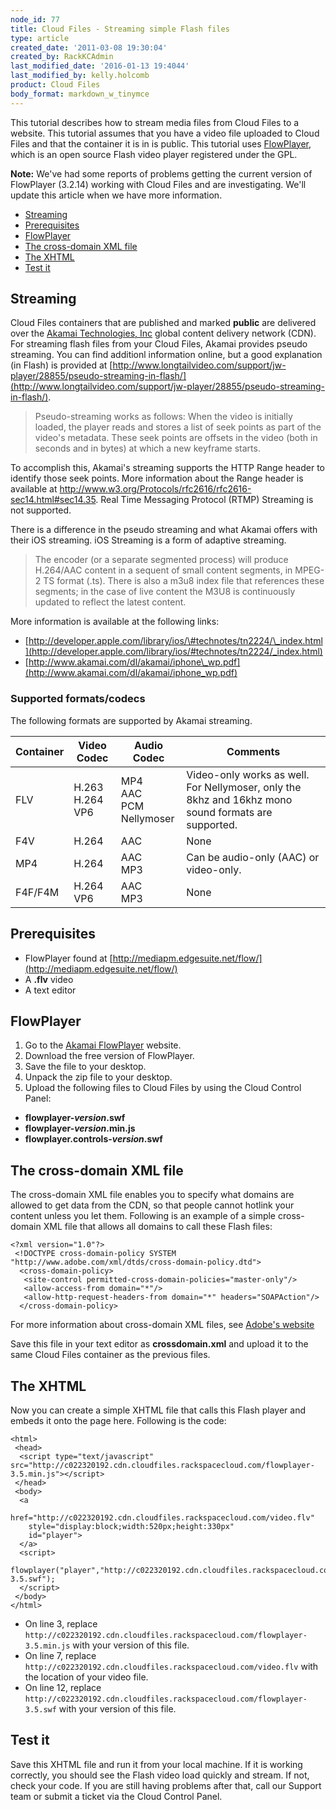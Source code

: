 ```yaml
---
node_id: 77
title: Cloud Files - Streaming simple Flash files
type: article
created_date: '2011-03-08 19:30:04'
created_by: RackKCAdmin
last_modified_date: '2016-01-13 19:4044'
last_modified_by: kelly.holcomb
product: Cloud Files
body_format: markdown_w_tinymce
---
```


This tutorial describes how to stream media files from Cloud Files to a website. This tutorial assumes that you have a video file uploaded to Cloud Files and that the container it is in is public. This tutorial uses [FlowPlayer](http://flowplayer.org), which is an open source Flash video player registered under the GPL.

**Note:** We've had some reports of problems getting the current version of FlowPlayer (3.2.14) working with Cloud Files and are investigating. We'll update this article when we have more information.

-   [Streaming](#streaming)                                              
-   [Prerequisites](#prereqs)                                      
-   [FlowPlayer](#flowplayer)                                          
-   [The cross-domain XML file](#cross-domain-xml)            
-   [The XHTML](#xhtml)                                            
-   [Test it](#test-it)      

## <a name="streaming"></a>Streaming

Cloud Files containers that are published and marked <strong>public</strong> are delivered over the [Akamai Technologies, Inc](http://www.akamai.com/) global content delivery network (CDN). For streaming flash files from your Cloud Files, Akamai provides pseudo streaming. You can find additionl information online, but a good explanation (in Flash) is provided at [http://www.longtailvideo.com/support/jw-player/28855/pseudo-streaming-in-flash/](http://www.longtailvideo.com/support/jw-player/28855/pseudo-streaming-in-flash/).

> Pseudo-streaming works as follows: When the video is initially loaded, the player reads and stores a list of seek points as part of the video's metadata. These seek points are offsets in the video (both in seconds and in bytes) at which a new keyframe starts.

To accomplish this, Akamai's streaming supports the HTTP Range header to identify those seek points. More information about the Range header is available at http://www.w3.org/Protocols/rfc2616/rfc2616-sec14.html#sec14.35. Real Time Messaging Protocol (RTMP) Streaming is not supported.

There is a difference in the pseudo streaming and what Akamai offers with their iOS streaming. iOS Streaming is a form of adaptive streaming.

> The encoder (or a separate segmented process) will produce H.264/AAC content in a sequent of small content segments, in MPEG-2 TS format (.ts). There is also a m3u8 index file that references these segments; in the case of live content the M3U8 is continuously updated to reflect the latest content.

More information is available at the following links:

-   [http://developer.apple.com/library/ios/\#technotes/tn2224/\_index.html](http://developer.apple.com/library/ios/#technotes/tn2224/_index.html)
-   [http://www.akamai.com/dl/akamai/iphone\_wp.pdf](http://www.akamai.com/dl/akamai/iphone_wp.pdf)

### Supported formats/codecs

The following formats are supported by Akamai streaming.

Container  | Video Codec  | Audio Codec  | Comments 
--- | --- | --- | ---
FLV  | H.263 </br> H.264 </br> VP6 | MP4 </br> AAC </br> PCM </br> Nellymoser | Video-only works as well. For Nellymoser, only the 8khz and 16khz mono sound formats are supported.
F4V  | H.264  | AAC |  None 
MP4 | H.264  | AAC </br> MP3 | Can be audio-only (AAC) or video-only.
F4F/F4M  | H.264 </br> VP6  | AAC </br> MP3 |  None

## <a name="prereqs"></a>Prerequisites

-   FlowPlayer found at [http://mediapm.edgesuite.net/flow/](http://mediapm.edgesuite.net/flow/)
-   A **.flv** video
-   A text editor

## <a name="flowplayer"></a>FlowPlayer

1. Go to the [Akamai FlowPlayer](http://mediapm.edgesuite.net/flow/ "http://flowplayer.org") website.
2. Download the free version of FlowPlayer.
3. Save the file to your desktop.
4. Unpack the zip file to your desktop.
5. Upload the following files to Cloud Files by using the Cloud Control Panel:
  -   **flowplayer-*version*.swf**
  -   **flowplayer-*version*.min.js**
  -   **flowplayer.controls-*version*.swf**

## <a name="cross-domain-xml"></a>The cross-domain XML file

The cross-domain XML file enables you to specify what domains are allowed to get data from the CDN, so that people cannot hotlink your content unless you let them. Following is an example of a simple cross-domain XML file that allows all domains to call these Flash files:

    <?xml version="1.0"?>
     <!DOCTYPE cross-domain-policy SYSTEM "http://www.adobe.com/xml/dtds/cross-domain-policy.dtd"> 
      <cross-domain-policy>
       <site-control permitted-cross-domain-policies="master-only"/>
       <allow-access-from domain="*"/>
       <allow-http-request-headers-from domain="*" headers="SOAPAction"/>
      </cross-domain-policy>

For more information about cross-domain XML files, see [Adobe's website](http://www.adobe.com/devnet/articles/crossdomain_policy_file_spec.html "http://www.adobe.com/devnet/articles/crossdomain_policy_file_spec.html")

Save this file in your text editor as **crossdomain.xml** and upload it to the same Cloud Files container as the previous files.

## <a name="xhtml"></a>The XHTML 

Now you can create a simple XHTML file that calls this Flash player and embeds it onto the page here. Following is the code:

    <html>
     <head>
      <script type="text/javascript" src="http://c022320192.cdn.cloudfiles.rackspacecloud.com/flowplayer-3.5.min.js"></script>
     </head>
     <body>
      <a
        href="http://c022320192.cdn.cloudfiles.rackspacecloud.com/video.flv"
        style="display:block;width:520px;height:330px"
        id="player">
      </a>
      <script>
       flowplayer("player","http://c022320192.cdn.cloudfiles.rackspacecloud.com/flowplayer-3.5.swf");
      </script>
     </body>
    </html>

- On line 3, replace `http://c022320192.cdn.cloudfiles.rackspacecloud.com/flowplayer-3.5.min.js` with your version of this file.
- On line 7, replace `http://c022320192.cdn.cloudfiles.rackspacecloud.com/video.flv` with the location of your video file.
- On line 12, replace `http://c022320192.cdn.cloudfiles.rackspacecloud.com/flowplayer-3.5.swf` with your version of this file.

## <a name="test-it"></a>Test it

Save this XHTML file and run it from your local machine. If it is working correctly, you should see the Flash video load quickly and stream. If not, check your code. If you are still having problems after that, call our Support team or submit a ticket via the Cloud Control Panel.
